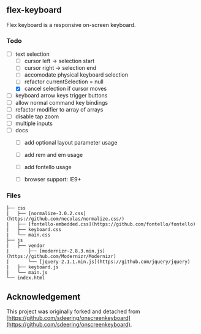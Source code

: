 ## flex-keyboard

Flex keyboard is a responsive on-screen keyboard.


### Todo

- [ ] text selection
    - [ ] cursor left -> selection start
    - [ ] cursor right -> selection end
    - [ ] accomodate physical keyboard selection
    - [ ] refactor currentSelection = null
    - [x] cancel selection if cursor moves
- [ ] keyboard arrow keys trigger buttons
- [ ] allow normal command key bindings
- [ ] refactor modifier to array of arrays
- [ ] disable tap zoom
- [ ] multiple inputs
- [ ] docs
    - [ ] add optional layout parameter usage
    - [ ] add rem and em usage
    - [ ] add fontello usage
    - [ ] browser support: IE9+


### Files

```
├── css
|   ├── [normalize-3.0.2.css](https://github.com/necolas/normalize.css/)
|   ├── [fontello-embedded.css](https://github.com/fontello/fontello)
|   ├── keyboard.css
|   └── main.css
├── js
|   ├── vendor
|       ├── [modernizr-2.8.3.min.js](https://github.com/Modernizr/Modernizr)
|       └── [jquery-2.1.1.min.js](https://github.com/jquery/jquery)
|   ├── keyboard.js
|   └── main.js
└── index.html
```


## Acknowledgement

This project was originally forked and detached from [https://github.com/sdeering/onscreenkeyboard](https://github.com/sdeering/onscreenkeyboard).